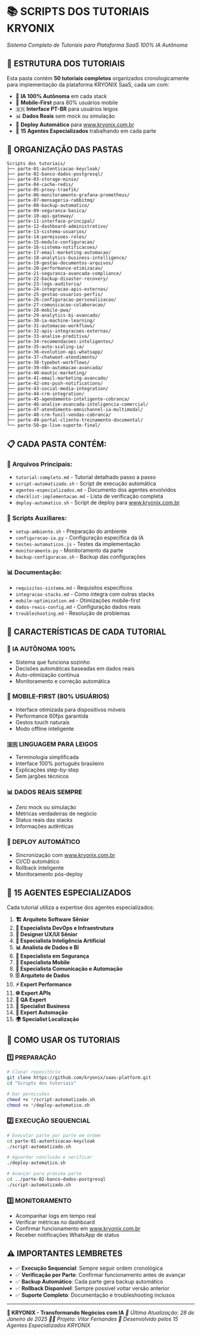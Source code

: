 # 📚 SCRIPTS DOS TUTORIAIS KRYONIX
*Sistema Completo de Tutoriais para Plataforma SaaS 100% IA Autônoma*

## 🎯 **ESTRUTURA DOS TUTORIAIS**

Esta pasta contém **50 tutoriais completos** organizados cronologicamente para implementação da plataforma KRYONIX SaaS, cada um com:

- 🤖 **IA 100% Autônoma** em cada stack
- 📱 **Mobile-First** para 80% usuários mobile  
- 🇧🇷 **Interface PT-BR** para usuários leigos
- 📊 **Dados Reais** sem mock ou simulação
- 🔄 **Deploy Automático** para www.kryonix.com.br
- 👥 **15 Agentes Especializados** trabalhando em cada parte

## 📁 **ORGANIZAÇÃO DAS PASTAS**

```
Scripts dos tutoriais/
├── parte-01-autenticacao-keycloak/
├── parte-02-banco-dados-postgresql/
├── parte-03-storage-minio/
├── parte-04-cache-redis/
├── parte-05-proxy-traefik/
├── parte-06-monitoramento-grafana-prometheus/
├── parte-07-mensageria-rabbitmq/
├── parte-08-backup-automatico/
├── parte-09-seguranca-basica/
├── parte-10-api-gateway/
├── parte-11-interface-principal/
├── parte-12-dashboard-administrativo/
├── parte-13-sistema-usuarios/
├── parte-14-permissoes-roles/
├── parte-15-modulo-configuracao/
├── parte-16-sistema-notificacoes/
├── parte-17-email-marketing-automacao/
├── parte-18-analytics-business-intelligence/
├── parte-19-gestao-documentos-arquivos/
├── parte-20-performance-otimizacao/
├── parte-21-seguranca-avancada-compliance/
├── parte-22-backup-disaster-recovery/
├── parte-23-logs-auditoria/
├── parte-24-integracao-apis-externas/
├── parte-25-gestao-usuarios-perfis/
├── parte-26-configuracao-personalizacao/
├── parte-27-comunicacao-colaboracao/
├── parte-28-mobile-pwa/
├── parte-29-analytics-bi-avancado/
├── parte-30-ia-machine-learning/
├── parte-31-automacao-workflows/
├── parte-32-apis-integracoes-externas/
├── parte-33-analise-preditiva/
├── parte-34-recomendacoes-inteligentes/
├── parte-35-auto-scaling-ia/
├── parte-36-evolution-api-whatsapp/
├── parte-37-chatwoot-atendimento/
├── parte-38-typebot-workflows/
├── parte-39-n8n-automacao-avancada/
├── parte-40-mautic-marketing/
├── parte-41-email-marketing-avancado/
├── parte-42-sms-push-notifications/
├── parte-43-social-media-integration/
├── parte-44-crm-integration/
├── parte-45-agendamento-inteligente-cobranca/
├── parte-46-analise-avancada-inteligencia-comercial/
├── parte-47-atendimento-omnichannel-ia-multimodal/
├── parte-48-crm-funil-vendas-cobranca/
├── parte-49-portal-cliente-treinamento-documental/
└── parte-50-go-live-suporte-final/
```

## 📋 **CADA PASTA CONTÉM:**

### 📄 **Arquivos Principais:**
- `tutorial-completo.md` - Tutorial detalhado passo a passo
- `script-automatizado.sh` - Script de execução automática
- `agentes-especializados.md` - Documento dos agentes envolvidos
- `checklist-implementacao.md` - Lista de verificação completa
- `deploy-automatico.sh` - Script de deploy para www.kryonix.com.br

### 🔧 **Scripts Auxiliares:**
- `setup-ambiente.sh` - Preparação do ambiente
- `configuracao-ia.py` - Configuração específica da IA
- `testes-automaticos.js` - Testes da implementação
- `monitoramento.py` - Monitoramento da parte
- `backup-configuracao.sh` - Backup das configurações

### 📊 **Documentação:**
- `requisitos-sistema.md` - Requisitos específicos
- `integracao-stacks.md` - Como integra com outras stacks
- `mobile-optimization.md` - Otimizações mobile-first
- `dados-reais-config.md` - Configuração dados reais
- `troubleshooting.md` - Resolução de problemas

## 🎯 **CARACTERÍSTICAS DE CADA TUTORIAL**

### 🤖 **IA AUTÔNOMA 100%**
- Sistema que funciona sozinho
- Decisões automáticas baseadas em dados reais
- Auto-otimização contínua
- Monitoramento e correção automática

### 📱 **MOBILE-FIRST (80% USUÁRIOS)**
- Interface otimizada para dispositivos móveis
- Performance 60fps garantida
- Gestos touch naturais
- Modo offline inteligente

### 🇧🇷 **LINGUAGEM PARA LEIGOS**
- Terminologia simplificada
- Interface 100% português brasileiro
- Explicações step-by-step
- Sem jargões técnicos

### 📊 **DADOS REAIS SEMPRE**
- Zero mock ou simulação
- Métricas verdadeiras de negócio
- Status reais das stacks
- Informações autênticas

### 🔄 **DEPLOY AUTOMÁTICO**
- Sincronização com www.kryonix.com.br
- CI/CD automático
- Rollback inteligente
- Monitoramento pós-deploy

## 👥 **15 AGENTES ESPECIALIZADOS**

Cada tutorial utiliza a expertise dos agentes especializados:

1. **🏗️ Arquiteto Software Sênior**
2. **🔧 Especialista DevOps e Infraestrutura** 
3. **🎨 Designer UX/UI Sênior**
4. **🧠 Especialista Inteligência Artificial**
5. **📊 Analista de Dados e BI**
6. **🔐 Especialista em Segurança**
7. **📱 Especialista Mobile**
8. **💬 Especialista Comunicação e Automação**
9. **🗄️ Arquiteto de Dados**
10. **⚡ Expert Performance**
11. **🌐 Expert APIs**
12. **🧪 QA Expert**
13. **🎯 Specialist Business**
14. **🔧 Expert Automação**
15. **🌍 Specialist Localização**

## 🚀 **COMO USAR OS TUTORIAIS**

### 1️⃣ **PREPARAÇÃO**
```bash
# Clonar repositório
git clone https://github.com/kryonix/saas-platform.git
cd "Scripts dos tutoriais"

# Dar permissões
chmod +x */script-automatizado.sh
chmod +x */deploy-automatico.sh
```

### 2️⃣ **EXECUÇÃO SEQUENCIAL**
```bash
# Executar parte por parte em ordem
cd parte-01-autenticacao-keycloak
./script-automatizado.sh

# Aguardar conclusão e verificar
./deploy-automatico.sh

# Avançar para próxima parte
cd ../parte-02-banco-dados-postgresql
./script-automatizado.sh
```

### 3️⃣ **MONITORAMENTO**
- Acompanhar logs em tempo real
- Verificar métricas no dashboard
- Confirmar funcionamento em www.kryonix.com.br
- Receber notificações WhatsApp de status

## ⚠️ **IMPORTANTES LEMBRETES**

- ✅ **Execução Sequencial**: Sempre seguir ordem cronológica
- ✅ **Verificação por Parte**: Confirmar funcionamento antes de avançar
- ✅ **Backup Automático**: Cada parte gera backup automático
- ✅ **Rollback Disponível**: Sempre possível voltar versão anterior
- ✅ **Suporte Completo**: Documentação e troubleshooting inclusos

---

**🏢 KRYONIX - Transformando Negócios com IA**
*📅 Última Atualização: 28 de Janeiro de 2025*
*👨‍💼 Projeto: Vitor Fernandes*
*🤖 Desenvolvido pelos 15 Agentes Especializados KRYONIX*
